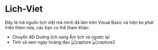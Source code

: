 # Lich-Viet
Đây là mã nguồn lịch việt mà mình đã làm trên Visual Basic và hiện ko phát triển thêm nữa, các bạn có thể tham khảo:
- Chuyển đổi Dương lịch sang Âm lịch và ngược lại
- Tính và xem ngày hoàng đạo
![capture](https://user-images.githubusercontent.com/83116688/155025781-f290faae-404d-48bb-bfc8-970ffef9cee8.png)
![capture2](https://user-images.githubusercontent.com/83116688/155025784-627094f3-4f37-4bd4-b06d-e0cc486d6fb0.png)

